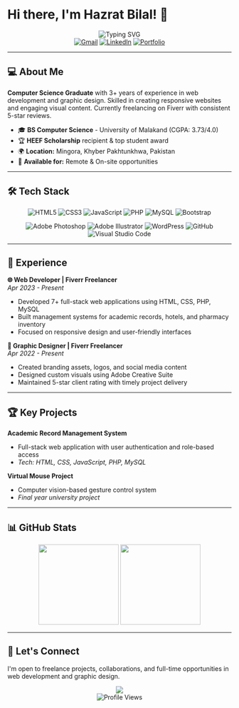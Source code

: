 # Hi there, I'm Hazrat Bilal! 👋

<div align="center">
  <img src="https://readme-typing-svg.herokuapp.com?font=Fira+Code&size=30&duration=3000&pause=1000&color=2F81F7&center=true&vCenter=true&width=600&lines=Web+Developer+%26+Graphic+Designer;Full+Stack+Developer;Creative+Problem+Solver;Freelancer+%26+Tech+Enthusiast" alt="Typing SVG" />
</div>

<div align="center">
  <a href="mailto:freelancer.hazratbilal@gmail.com"><img src="https://img.shields.io/badge/Gmail-D14836?style=for-the-badge&logo=gmail&logoColor=white" alt="Gmail"/></a>
  <a href="https://linkedin.com/in/hazrat-bilal-dev"><img src="https://img.shields.io/badge/LinkedIn-0077B5?style=for-the-badge&logo=linkedin&logoColor=white" alt="LinkedIn"/></a>
  <a href="https://bkdesigns20.github.io/portfolio/"><img src="https://img.shields.io/badge/Portfolio-255E63?style=for-the-badge&logo=About.me&logoColor=white" alt="Portfolio"/></a>
</div>

---

## 💻 About Me

**Computer Science Graduate** with 3+ years of experience in web development and graphic design. Skilled in creating responsive websites and engaging visual content. Currently freelancing on Fiverr with consistent 5-star reviews.

- 🎓 **BS Computer Science** - University of Malakand (CGPA: 3.73/4.0)
- 🏆 **HEEF Scholarship** recipient & top student award
- 🌍 **Location:** Mingora, Khyber Pakhtunkhwa, Pakistan
- 💼 **Available for:** Remote & On-site opportunities

---

## 🛠️ Tech Stack

<div align="center">

![HTML5](https://img.shields.io/badge/HTML5-E34F26?style=for-the-badge&logo=html5&logoColor=white)
![CSS3](https://img.shields.io/badge/CSS3-1572B6?style=for-the-badge&logo=css3&logoColor=white)
![JavaScript](https://img.shields.io/badge/JavaScript-F7DF1E?style=for-the-badge&logo=javascript&logoColor=black)
![PHP](https://img.shields.io/badge/PHP-777BB4?style=for-the-badge&logo=php&logoColor=white)
![MySQL](https://img.shields.io/badge/MySQL-00000F?style=for-the-badge&logo=mysql&logoColor=white)
![Bootstrap](https://img.shields.io/badge/Bootstrap-563D7C?style=for-the-badge&logo=bootstrap&logoColor=white)

![Adobe Photoshop](https://img.shields.io/badge/Adobe%20Photoshop-31A8FF?style=for-the-badge&logo=Adobe%20Photoshop&logoColor=black)
![Adobe Illustrator](https://img.shields.io/badge/Adobe%20Illustrator-FF9A00?style=for-the-badge&logo=adobe%20illustrator&logoColor=white)
![WordPress](https://img.shields.io/badge/WordPress-21759B?style=for-the-badge&logo=wordpress&logoColor=white)
![GitHub](https://img.shields.io/badge/GitHub-100000?style=for-the-badge&logo=github&logoColor=white)
![Visual Studio Code](https://img.shields.io/badge/VS_Code-0078D4?style=for-the-badge&logo=visual%20studio%20code&logoColor=white)

</div>

---

## 💼 Experience

**🌐 Web Developer | Fiverr Freelancer**  
*Apr 2023 - Present*
- Developed 7+ full-stack web applications using HTML, CSS, PHP, MySQL
- Built management systems for academic records, hotels, and pharmacy inventory
- Focused on responsive design and user-friendly interfaces

**🎨 Graphic Designer | Fiverr Freelancer**  
*Apr 2022 - Present*
- Created branding assets, logos, and social media content
- Designed custom visuals using Adobe Creative Suite
- Maintained 5-star client rating with timely project delivery

---

## 🏆 Key Projects

**Academic Record Management System**
- Full-stack web application with user authentication and role-based access
- *Tech: HTML, CSS, JavaScript, PHP, MySQL*

**Virtual Mouse Project**
- Computer vision-based gesture control system
- *Final year university project*

---

## 📊 GitHub Stats

<div align="center">
  <img height="180em" src="https://github-readme-stats.vercel.app/api?username=bkdesigns20&show_icons=true&theme=tokyonight&include_all_commits=true&count_private=true"/>
  <img height="180em" src="https://github-readme-stats.vercel.app/api/top-langs/?username=bkdesigns20&layout=compact&langs_count=6&theme=tokyonight"/>
</div>

---

## 🤝 Let's Connect

I'm open to freelance projects, collaborations, and full-time opportunities in web development and graphic design.

<div align="center">
  <img src="https://capsule-render.vercel.app/api?type=waving&color=gradient&height=100&section=footer"/>
</div>

<div align="center">
  <img src="https://komarev.com/ghpvc/?username=bkdesigns20&color=blueviolet&style=flat-square&label=Profile+Views" alt="Profile Views"/>
</div>

